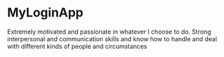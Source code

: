 # MyLoginApp

Extremely motivated and passionate in whatever I choose to do. Strong interpersonal and communication skills and know how to handle and deal with different kinds of people and circumstances
